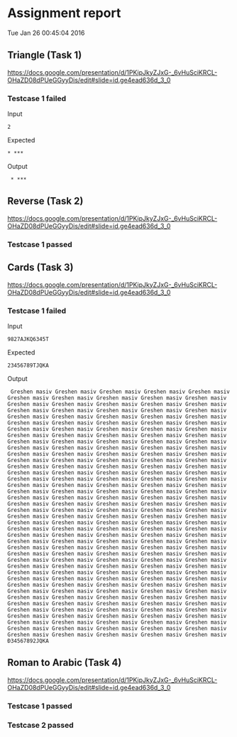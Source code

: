 # Assignment report
Tue Jan 26 00:45:04 2016
## Triangle (Task 1)
https://docs.google.com/presentation/d/1PKipJkyZJxG-_6vHuSciKRCL-OHaZD08dPUeGGyyDis/edit#slide=id.ge4ead636d_3_0

### Testcase 1 failed
Input
```
2
```


Expected
```
* ***
```


Output
```
 * *** 
```

## Reverse (Task 2)
https://docs.google.com/presentation/d/1PKipJkyZJxG-_6vHuSciKRCL-OHaZD08dPUeGGyyDis/edit#slide=id.ge4ead636d_3_0

### Testcase 1 passed
## Cards (Task 3)
https://docs.google.com/presentation/d/1PKipJkyZJxG-_6vHuSciKRCL-OHaZD08dPUeGGyyDis/edit#slide=id.ge4ead636d_3_0

### Testcase 1 failed
Input
```
9827AJKQ6345Т
```


Expected
```
23456789ТJQKA
```


Output
```
 Greshen masiv Greshen masiv Greshen masiv Greshen masiv Greshen masiv Greshen masiv Greshen masiv Greshen masiv Greshen masiv Greshen masiv Greshen masiv Greshen masiv Greshen masiv Greshen masiv Greshen masiv Greshen masiv Greshen masiv Greshen masiv Greshen masiv Greshen masiv Greshen masiv Greshen masiv Greshen masiv Greshen masiv Greshen masiv Greshen masiv Greshen masiv Greshen masiv Greshen masiv Greshen masiv Greshen masiv Greshen masiv Greshen masiv Greshen masiv Greshen masiv Greshen masiv Greshen masiv Greshen masiv Greshen masiv Greshen masiv Greshen masiv Greshen masiv Greshen masiv Greshen masiv Greshen masiv Greshen masiv Greshen masiv Greshen masiv Greshen masiv Greshen masiv Greshen masiv Greshen masiv Greshen masiv Greshen masiv Greshen masiv Greshen masiv Greshen masiv Greshen masiv Greshen masiv Greshen masiv Greshen masiv Greshen masiv Greshen masiv Greshen masiv Greshen masiv Greshen masiv Greshen masiv Greshen masiv Greshen masiv Greshen masiv Greshen masiv Greshen masiv Greshen masiv Greshen masiv Greshen masiv Greshen masiv Greshen masiv Greshen masiv Greshen masiv Greshen masiv Greshen masiv Greshen masiv Greshen masiv Greshen masiv Greshen masiv Greshen masiv Greshen masiv Greshen masiv Greshen masiv Greshen masiv Greshen masiv Greshen masiv Greshen masiv Greshen masiv Greshen masiv Greshen masiv Greshen masiv Greshen masiv Greshen masiv Greshen masiv Greshen masiv Greshen masiv Greshen masiv Greshen masiv Greshen masiv Greshen masiv Greshen masiv Greshen masiv Greshen masiv Greshen masiv Greshen masiv Greshen masiv Greshen masiv Greshen masiv Greshen masiv Greshen masiv Greshen masiv Greshen masiv Greshen masiv Greshen masiv Greshen masiv Greshen masiv Greshen masiv Greshen masiv Greshen masiv Greshen masiv Greshen masiv Greshen masiv Greshen masiv Greshen masiv Greshen masiv Greshen masiv Greshen masiv Greshen masiv Greshen masiv Greshen masiv Greshen masiv Greshen masiv Greshen masiv Greshen masiv Greshen masiv Greshen masiv Greshen masiv Greshen masiv Greshen masiv Greshen masiv Greshen masiv Greshen masiv Greshen masiv Greshen masiv Greshen masiv Greshen masiv Greshen masiv Greshen masiv Greshen masiv Greshen masiv Greshen masiv Greshen masiv Greshen masiv Greshen masiv Greshen masiv Greshen masiv Greshen masiv Greshen masiv Greshen masiv Greshen masiv Greshen masiv Greshen masiv Greshen masiv Greshen masiv Greshen masiv Greshen masiv Greshen masiv Greshen masiv Greshen masiv Greshen masiv Greshen masiv Greshen masiv Greshen masiv Greshen masiv Greshen masiv Greshen masiv Greshen masiv Greshen masiv Greshen masiv Greshen masiv Greshen masiv Greshen masiv Greshen masiv Greshen masiv Greshen masiv Greshen masiv Greshen masiv Greshen masiv Greshen masiv Greshen masiv Greshen masiv Greshen masiv Greshen masiv Greshen masiv Ð34567892JQKA
```

## Roman to Arabic (Task 4)
https://docs.google.com/presentation/d/1PKipJkyZJxG-_6vHuSciKRCL-OHaZD08dPUeGGyyDis/edit#slide=id.ge4ead636d_3_0

### Testcase 1 passed
### Testcase 2 passed

